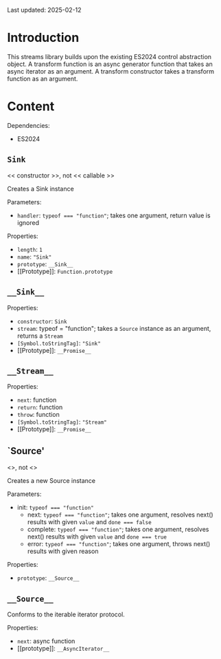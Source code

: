 Last updated: 2025-02-12

# Introduction

This streams library builds upon the existing ES2024 control abstraction object. 
A transform function is an async generator function that takes an async iterator as an argument. A transform constructor takes a transform function as an argument.

# Content

Dependencies:
 - ES2024

## `Sink`
<< constructor >>, not << callable >>

Creates a Sink instance

Parameters:
 - `handler`: `typeof === "function"`; takes one argument, return value is ignored

Properties:
 - `length`: `1`
 - `name`: `"Sink"`
 - `prototype`: `__Sink__`
 - [[Prototype]]: `Function.prototype`

## `__Sink__`

Properties:
 - `constructor`: `Sink`
 - `stream`: typeof = "function"; takes a `Source` instance as an argument, returns a `Stream`
 - `[Symbol.toStringTag]`: `"Sink"`
 - [[Prototype]]: `__Promise__`

## `__Stream__`

Properties:
 - `next`: function
 - `return`: function
 - `throw`: function
 - `[Symbol.toStringTag]`: `"Stream"`
 - [[Prototype]]: `__Promise__`


## `Source'
<<constructor>>, not <<callable>>

Creates a new Source instance

Parameters:
 - init: `typeof === "function"`
   - next: `typeof === "function"`; takes one argument, resolves next() results with given `value` and `done === false`
   - complete: `typeof === "function"`; takes one argument, resolves next() results with given `value` and `done === true`
   - error: `typeof === "function"`; takes one argument, throws next() results with given reason

Properties:
 - `prototype`: `__Source__`

## `__Source__`

Conforms to the iterable iterator protocol.

Properties:
 - `next`: async function
 - [[prototype]]: `__AsyncIterator__`

